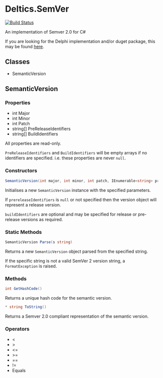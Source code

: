 # Deltics.SemVer

[![Build Status](https://dev.azure.com/deltics/Congress/_apis/build/status/c#/Deltics.SemVer?branchName=master)](https://dev.azure.com/deltics/Congress/_build/latest?definitionId=112&branchName=master)

An implementation of Semver 2.0 for C#

If you are looking for the Delphi implementation and/or duget package, this may be found [here](https://github.com/deltics/deltics.semver).

## Classes

* SemanticVersion

## SemanticVersion

### Properties

* int Major
* int Minor
* int Patch
* string[] PreReleaseIdentifiers
* string[] BuildIdentifiers

All properties are read-only.

`PreReleaseIdentifiers` and `BuildIdentifiers` will be empty arrays if no identifiers are specified.  i.e. these properties are never `null`.


### Constructors
```csharp
SemanticVersion(int major, int minor, int patch, IEnumerable<string> prereleaseIdentifiers = null, IEnumerable<string> buildIdentifiers = null)
```
Initialises a new `SemanticVersion` instance with the specified parameters.

If `prereleaseIdentifiers` is `null` or not specified then the version object will represent a release version.

`buildIdentifiers` are optional and may be specified for release or pre-release versions as required.

### Static Methods

```csharp
SemanticVersion Parse(s string)
```

Returns a new `SemanticVersion` object parsed from the specified string.

If the specific string is not a valid SemVer 2 version string, a `FormatException` is raised.

### Methods

```csharp
int GetHashCode()
```

Returns a unique hash code for the semantic version.

```csharp
* string ToString()
```

Returns a Semver 2.0 compliant representation of the semantic version.

### Operators

* &lt;
* &gt;
* &lt;=
* &gt;=
* ==
* !=
* Equals

